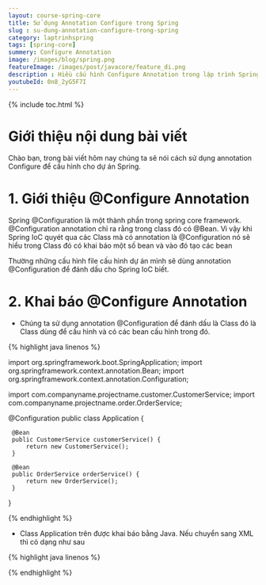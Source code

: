 ```yaml
---
layout: course-spring-core
title: Sử dụng Annotation Configure trong Spring
slug : su-dung-annotation-configure-trong-spring
category: laptrinhspring
tags: [spring-core]
summery: Configure Annotation
image: /images/blog/spring.png
featureImage: /images/post/javacore/feature_di.png
description : Hiều cấu hình Configure Annotation trong lập trình Spring. Hướng dẫn sử dụng Configure Annotation trong lập trình Spring.
youtubeId: 0n8_2yG5F7I
---
```


{% include toc.html %}

# **Giới thiệu nội dung bài viết**

Chào bạn, trong bài viết hôm nay chúng ta sẽ nói cách sử dụng annotation Configure để cấu hình cho dự án Spring.
 
# **1. Giới thiệu @Configure Annotation**

Spring @Configuration là một thành phần trong spring core framework. @Configuration annotation chỉ ra rằng trong class đó có @Bean. Vì vậy khi Spring IoC quyét qua các Class mà có annotation là @Configuration nó sẽ hiểu trong Class đó có khai báo một số bean và vào đó tạo các bean

Thường những cấu hình file cấu hình dự án mình sẽ dùng annotation @Configuration để đánh dấu cho Spring IoC biết.

# **2. Khai báo @Configure Annotation**

- Chúng ta sử dụng annotation @Configuration để đánh dấu là Class đó là Class dùng để cấu hình và có các bean cấu hình trong đó.

{% highlight java linenos %}

import org.springframework.boot.SpringApplication;
import org.springframework.context.annotation.Bean;
import org.springframework.context.annotation.Configuration;

import com.companyname.projectname.customer.CustomerService;
import com.companyname.projectname.order.OrderService;

@Configuration
public class Application {

     @Bean
     public CustomerService customerService() {
         return new CustomerService();
     }
 
     @Bean
     public OrderService orderService() {
         return new OrderService();
     }
}

{% endhighlight %}

- Class Application trên được khai báo bằng Java. Nếu chuyển sang XML thì có dạng như sau

{% highlight java linenos %}

<beans>
        <bean id="customerService" class="com.companyname.projectname.CustomerService"/>
        <bean id="orderService" class="com.companyname.projectname.OrderService"/>
</beans>
{% endhighlight %}








